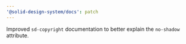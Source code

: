 ```yaml
---
'@solid-design-system/docs': patch
---
```


Improved `sd-copyright` documentation to better explain the `no-shadow` attribute.

